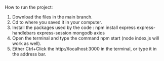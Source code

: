How to run the project:
1. Download the files in the main branch.
2. Cd to where you saved it in your computer.
3. Install the packages used by the code : npm install express express-handlebars express-session mongodb axios
4. Open the terminal and type the command npm start (node index.js will work as well).
5. Either Ctrl+Click the http://localhost:3000 in the terminal, or type it in the address bar.

